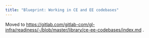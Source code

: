 ```yaml
---
title: "Blueprint: Working in CE and EE codebases"
---
```


Moved to https://gitlab.com/gitlab-com/gl-infra/readiness/-/blob/master/library/ce-ee-codebases/index.md .

